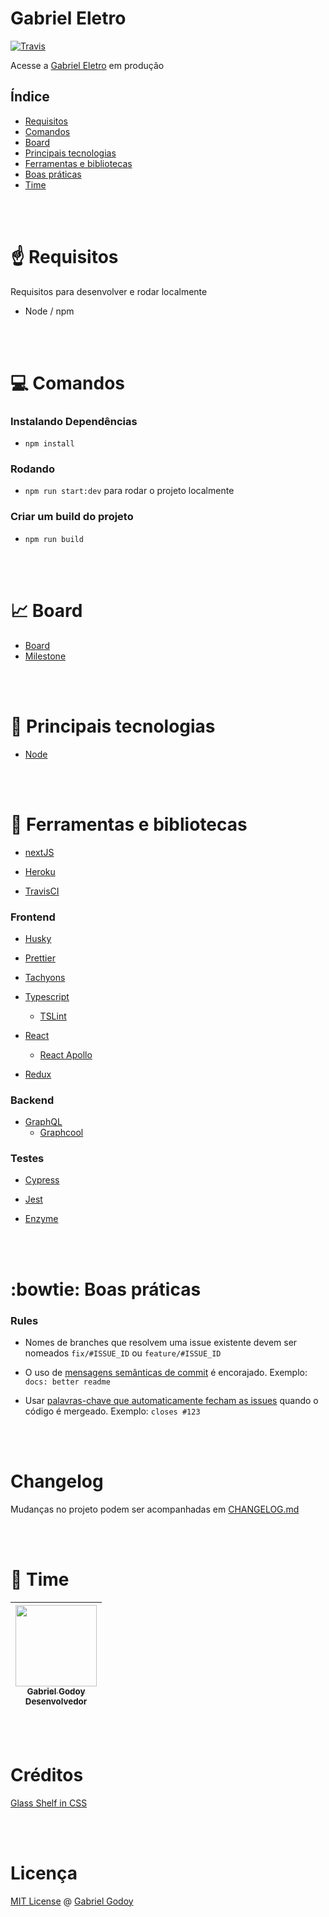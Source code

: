 # Gabriel Eletro

[![Travis](https://img.shields.io/travis/gabrielgodoy/gabriel-eletro.svg)]()

Acesse a [Gabriel Eletro](https://gabriel-eletro.herokuapp.com/) em produção

## Índice

* [Requisitos](#point_up-requisitos)
* [Comandos](#computer-comandos)
* [Board](#chart_with_upwards_trend-board)
* [Principais tecnologias](#rocket-principais-tecnologias)
* [Ferramentas e bibliotecas](#satellite-ferramentas-e-bibliotecas)
* [Boas práticas](#bowtie-boas-pr%C3%A1ticas)
* [Time](#fist_oncoming-time)

<br />
<br />

# :point_up: Requisitos

Requisitos para desenvolver e rodar localmente

- Node / npm

<br />
<br />

# :computer: Comandos

### Instalando Dependências
- `npm install`

### Rodando

- `npm run start:dev` para rodar o projeto localmente

### Criar um build do projeto

- `npm run build`

<br />
<br />

# :chart_with_upwards_trend: Board

- [Board](https://github.com/gabrielgodoy/gabriel-eletro/projects/1)
- [Milestone](https://github.com/gabrielgodoy/gabriel-eletro/milestone/1)

<br />
<br />

# :rocket: Principais tecnologias

- [Node](https://github.com/nodejs/node)

<br />
<br />

# :satellite: Ferramentas e bibliotecas

- [nextJS](https://github.com/zeit/next.js/)

- [Heroku](https://www.heroku.com/)

- [TravisCI](https://github.com/travis-ci/travis-ci)


### Frontend

- [Husky](https://github.com/typicode/husky)

- [Prettier](https://github.com/prettier/prettier)

- [Tachyons](https://github.com/tachyons-css/tachyons)

- [Typescript](https://github.com/Microsoft/TypeScript)
  - [TSLint](https://github.com/palantir/tslint)

- [React](https://github.com/facebook/react)
  - [React Apollo](https://github.com/apollographql/react-apollo)

- [Redux](https://github.com/reactjs/redux)


### Backend
- [GraphQL](https://github.com/facebook/graphql)
  - [Graphcool](https://github.com/graphcool)


### Testes
- [Cypress](https://www.cypress.io/)

- [Jest](https://github.com/facebook/jest)

- [Enzyme](https://github.com/airbnb/enzyme)

<br />
<br />

# :bowtie: Boas práticas

### Rules
- Nomes de branches que resolvem uma issue existente devem ser nomeados `fix/#ISSUE_ID` ou `feature/#ISSUE_ID`

- O uso de [mensagens semânticas de commit](https://seesparkbox.com/foundry/semantic_commit_messages) é encorajado. Exemplo: `docs: better readme`

- Usar [palavras-chave que automaticamente fecham as issues](https://help.github.com/articles/closing-issues-using-keywords/) quando o código é mergeado. Exemplo: `closes #123`

<br />
<br />

# Changelog

Mudanças no projeto podem ser acompanhadas em [CHANGELOG.md](https://github.com/gabrielgodoy/gabriel-eletro/blob/master/CHANGELOG.md)

<br />
<br />

# :fist_oncoming: Time

<!-- markdownlint-disable MD033 -->

| [<img src="https://github.com/gabrielgodoy.png" width="130px;"/><br /><sub>Gabriel Godoy</sub>](https://github.com/gabrielgodoy)<br /> <sub>Desenvolvedor</sub> |
| :---: |

<br />
<br />

# Créditos

[Glass Shelf in CSS](https://codepen.io/jtholloran/pen/KyvHb)

<br />
<br />

# Licença

[MIT License](https://gabrielgodoy.mit-license.org/license.html) @ [Gabriel Godoy](https://github.com/gabrielgodoy)

